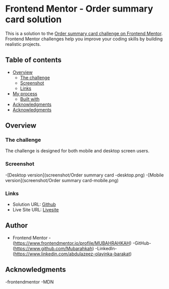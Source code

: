 # Frontend Mentor - Order summary card solution

This is a solution to the [Order summary card challenge on Frontend Mentor](https://www.frontendmentor.io/challenges/order-summary-component-QlPmajDUj). Frontend Mentor challenges help you improve your coding skills by building realistic projects.

## Table of contents

- [Overview](#overview)
  - [The challenge](#the-challenge)
  - [Screenshot](#screenshot)
  - [Links](#links)
- [My process](#my-process)
  - [Built with](#built-with)
- [Acknowledgments](#acknowledgments)
- [Acknowledgments](#acknowledgments)


## Overview

### The challenge

The challenge is designed for both mobile and desktop screen users.

### Screenshot
-[Desktop version](screenshot/Order summary card -desktop.png)
-[Mobile version](screenshot/Order summary card-mobile.png)

### Links
- Solution URL: [Github](https://github.com/MUBARAHKAH/order-summary-card.git)
- Live Site URL: [Livesite](https://your-live-site-url.com)

## Author

- Frontend Mentor -(https://www.frontendmentor.io/profile/MUBAHRAHKAH)
-GitHub-(https://www.github.com/Mubarahkah)
-LinkedIn-(https://www.linkedin.com/abdulazeez-olayinka-barakat)



## Acknowledgments

-frontendmentor
-MDN
